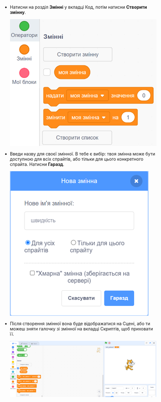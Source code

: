 + Натисни на розділ **Змінні** у вкладці Код, потім натисни **Створити змінну**.
    
    ![Блоки Змінні](images/data-blocks.png)

+ Введи назву для своєї змінної. В тебе є вибір: твоя змінна може бути доступною для всіх спрайтів, або тільки для цього конкретного спрайта. Натисни **Гаразд**.
    
    ![Створення змінної](images/create-variable.png)

+ Після створення змінної вона буде відображатися на Сцені, або ти можеш зняти галочку зі змінної на вкладці Скриптів, щоб приховати її.
    
    ![Змінна на Сцені](images/variable-show.png)